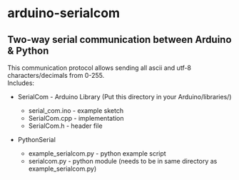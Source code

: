 # arduino-serialcom
## Two-way serial communication between Arduino &amp; Python

This communication protocol allows sending all ascii and utf-8 characters/decimals from 0-255.  
Includes:  
- SerialCom - Arduino Library (Put this directory in your Arduino/libraries/)
  - serial_com.ino - example sketch
  - SerialCom.cpp  - implementation
  - SerialCom.h    - header file

- PythonSerial
  - example_serialcom.py - python example script
  - serialcom.py         - python module (needs to be in same directory as example_serialcom.py)
